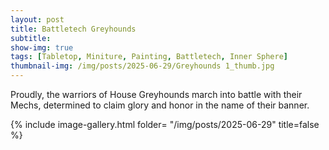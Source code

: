 ```yaml
---
layout: post
title: Battletech Greyhounds
subtitle:
show-img: true
tags: [Tabletop, Miniture, Painting, Battletech, Inner Sphere]
thumbnail-img: /img/posts/2025-06-29/Greyhounds 1_thumb.jpg
---
```


Proudly, the warriors of House Greyhounds march into battle with their Mechs, determined to claim glory and honor in the name of their banner.

{% include image-gallery.html folder= "/img/posts/2025-06-29" title=false %}
